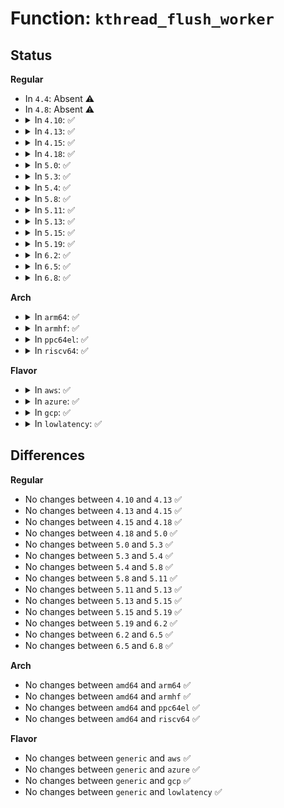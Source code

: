 # Function: <code>kthread_flush_worker</code>

## Status
<b>Regular</b>
<ul>
<li>
In <code>4.4</code>: Absent ⚠️
</li>
<li>
In <code>4.8</code>: Absent ⚠️
</li>
<li>
<details>
<summary>In <code>4.10</code>: ✅</summary>

```c
void kthread_flush_worker(struct kthread_worker *worker);
```

**Collision:** Unique Global

**Inline:** No

**Transformation:** False

**Instances:**

```
In kernel/kthread.c (ffffffff810a8ff0)
Location: kernel/kthread.c:1130
Inline: False
Direct callers:
  - kernel/kthread.c:kthread_destroy_worker
  - kernel/sched/cpufreq_schedutil.c:sugov_exit
  - drivers/block/loop.c:loop_clr_fd
  - drivers/md/dm.c:__dm_suspend
  - drivers/md/dm.c:__dm_destroy
```
**Symbols:**

```
ffffffff810a8ff0-ffffffff810a909a: kthread_flush_worker (STB_GLOBAL)
```
</details>
</li>
<li>
<details>
<summary>In <code>4.13</code>: ✅</summary>

```c
void kthread_flush_worker(struct kthread_worker *worker);
```

**Collision:** Unique Global

**Inline:** No

**Transformation:** False

**Instances:**

```
In kernel/kthread.c (ffffffff810a5d90)
Location: kernel/kthread.c:1135
Inline: False
Direct callers:
  - kernel/kthread.c:kthread_destroy_worker
  - kernel/sched/cpufreq_schedutil.c:sugov_exit
  - kernel/sched/cpufreq_schedutil.c:sugov_init
  - drivers/block/loop.c:loop_clr_fd
  - drivers/md/dm.c:__dm_suspend
  - drivers/md/dm.c:__dm_destroy
```
**Symbols:**

```
ffffffff810a5d90-ffffffff810a5e3a: kthread_flush_worker (STB_GLOBAL)
```
</details>
</li>
<li>
<details>
<summary>In <code>4.15</code>: ✅</summary>

```c
void kthread_flush_worker(struct kthread_worker *worker);
```

**Collision:** Unique Global

**Inline:** No

**Transformation:** False

**Instances:**

```
In kernel/kthread.c (ffffffff810ac360)
Location: kernel/kthread.c:1140
Inline: False
Direct callers:
  - kernel/kthread.c:kthread_destroy_worker
  - kernel/sched/cpufreq_schedutil.c:sugov_exit
  - kernel/sched/cpufreq_schedutil.c:sugov_init
  - drivers/block/loop.c:loop_clr_fd
  - drivers/md/dm.c:__dm_suspend
  - drivers/md/dm.c:__dm_destroy
```
**Symbols:**

```
ffffffff810ac360-ffffffff810ac3ea: kthread_flush_worker (STB_GLOBAL)
```
</details>
</li>
<li>
<details>
<summary>In <code>4.18</code>: ✅</summary>

```c
void kthread_flush_worker(struct kthread_worker *worker);
```

**Collision:** Unique Global

**Inline:** No

**Transformation:** False

**Instances:**

```
In kernel/kthread.c (ffffffff810b2ca0)
Location: kernel/kthread.c:1158
Inline: False
Direct callers:
  - kernel/kthread.c:kthread_destroy_worker
  - kernel/sched/cpufreq_schedutil.c:sugov_exit
  - kernel/sched/cpufreq_schedutil.c:sugov_init
  - drivers/block/loop.c:loop_clr_fd
  - drivers/md/dm.c:__dm_suspend
  - drivers/md/dm.c:__dm_destroy
```
**Symbols:**

```
ffffffff810b2ca0-ffffffff810b2d2a: kthread_flush_worker (STB_GLOBAL)
```
</details>
</li>
<li>
<details>
<summary>In <code>5.0</code>: ✅</summary>

```c
void kthread_flush_worker(struct kthread_worker *worker);
```

**Collision:** Unique Global

**Inline:** No

**Transformation:** False

**Instances:**

```
In kernel/kthread.c (ffffffff810bbf20)
Location: kernel/kthread.c:1160
Inline: False
Direct callers:
  - kernel/kthread.c:kthread_destroy_worker
  - kernel/sched/cpufreq_schedutil.c:sugov_exit
  - kernel/sched/cpufreq_schedutil.c:sugov_init
  - drivers/block/loop.c:__loop_clr_fd
  - drivers/block/loop.c:__loop_clr_fd
```
**Symbols:**

```
ffffffff810bbf20-ffffffff810bbfaa: kthread_flush_worker (STB_GLOBAL)
```
</details>
</li>
<li>
<details>
<summary>In <code>5.3</code>: ✅</summary>

```c
void kthread_flush_worker(struct kthread_worker *worker);
```

**Collision:** Unique Global

**Inline:** No

**Transformation:** False

**Instances:**

```
In kernel/kthread.c (ffffffff810c2070)
Location: kernel/kthread.c:1170
Inline: False
Direct callers:
  - kernel/kthread.c:kthread_destroy_worker
  - kernel/sched/cpufreq_schedutil.c:sugov_exit
  - kernel/sched/cpufreq_schedutil.c:sugov_init
  - drivers/block/loop.c:__loop_clr_fd
  - drivers/block/loop.c:__loop_clr_fd
  - drivers/spi/spi.c:spi_destroy_queue
```
**Symbols:**

```
ffffffff810c2070-ffffffff810c20fc: kthread_flush_worker (STB_GLOBAL)
```
</details>
</li>
<li>
<details>
<summary>In <code>5.4</code>: ✅</summary>

```c
void kthread_flush_worker(struct kthread_worker *worker);
```

**Collision:** Unique Global

**Inline:** No

**Transformation:** False

**Instances:**

```
In kernel/kthread.c (ffffffff810c85d0)
Location: kernel/kthread.c:1170
Inline: False
Direct callers:
  - kernel/kthread.c:kthread_destroy_worker
  - kernel/sched/cpufreq_schedutil.c:sugov_exit
  - kernel/sched/cpufreq_schedutil.c:sugov_init
  - drivers/block/loop.c:__loop_clr_fd
  - drivers/block/loop.c:__loop_clr_fd
  - drivers/spi/spi.c:spi_destroy_queue
```
**Symbols:**

```
ffffffff810c85d0-ffffffff810c865c: kthread_flush_worker (STB_GLOBAL)
```
</details>
</li>
<li>
<details>
<summary>In <code>5.8</code>: ✅</summary>

```c
void kthread_flush_worker(struct kthread_worker *worker);
```

**Collision:** Unique Global

**Inline:** No

**Transformation:** False

**Instances:**

```
In kernel/kthread.c (ffffffff810d05d0)
Location: kernel/kthread.c:1206
Inline: False
Direct callers:
  - kernel/kthread.c:kthread_destroy_worker
  - kernel/sched/cpufreq_schedutil.c:sugov_exit
  - kernel/sched/cpufreq_schedutil.c:sugov_init
  - drivers/block/loop.c:__loop_clr_fd
  - drivers/block/loop.c:__loop_clr_fd
  - drivers/spi/spi.c:spi_unregister_controller
```
**Symbols:**

```
ffffffff810d05d0-ffffffff810d0691: kthread_flush_worker (STB_GLOBAL)
```
</details>
</li>
<li>
<details>
<summary>In <code>5.11</code>: ✅</summary>

```c
void kthread_flush_worker(struct kthread_worker *worker);
```

**Collision:** Unique Global

**Inline:** No

**Transformation:** False

**Instances:**

```
In kernel/kthread.c (ffffffff810caff0)
Location: kernel/kthread.c:1260
Inline: False
Direct callers:
  - kernel/kthread.c:kthread_destroy_worker
  - kernel/sched/cpufreq_schedutil.c:sugov_exit
  - kernel/sched/cpufreq_schedutil.c:sugov_init
  - drivers/block/loop.c:__loop_clr_fd
  - drivers/block/loop.c:__loop_clr_fd
```
**Symbols:**

```
ffffffff810caff0-ffffffff810cb0b1: kthread_flush_worker (STB_GLOBAL)
```
</details>
</li>
<li>
<details>
<summary>In <code>5.13</code>: ✅</summary>

```c
void kthread_flush_worker(struct kthread_worker *worker);
```

**Collision:** Unique Global

**Inline:** No

**Transformation:** False

**Instances:**

```
In kernel/kthread.c (ffffffff810cc960)
Location: kernel/kthread.c:1318
Inline: False
Direct callers:
  - kernel/kthread.c:kthread_destroy_worker
  - kernel/sched/cpufreq_schedutil.c:sugov_exit
  - kernel/sched/cpufreq_schedutil.c:sugov_init
  - drivers/block/loop.c:__loop_clr_fd
  - drivers/block/loop.c:__loop_clr_fd
```
**Symbols:**

```
ffffffff810cc960-ffffffff810cca21: kthread_flush_worker (STB_GLOBAL)
```
</details>
</li>
<li>
<details>
<summary>In <code>5.15</code>: ✅</summary>

```c
void kthread_flush_worker(struct kthread_worker *worker);
```

**Collision:** Unique Global

**Inline:** No

**Transformation:** False

**Instances:**

```
In kernel/kthread.c (ffffffff810dffe0)
Location: kernel/kthread.c:1318
Inline: False
Direct callers:
  - kernel/kthread.c:kthread_destroy_worker
  - kernel/sched/cpufreq_schedutil.c:sugov_exit
  - kernel/sched/cpufreq_schedutil.c:sugov_init
```
**Symbols:**

```
ffffffff810dffe0-ffffffff810e00a1: kthread_flush_worker (STB_GLOBAL)
```
</details>
</li>
<li>
<details>
<summary>In <code>5.19</code>: ✅</summary>

```c
void kthread_flush_worker(struct kthread_worker *worker);
```

**Collision:** Unique Global

**Inline:** No

**Transformation:** False

**Instances:**

```
In kernel/kthread.c (ffffffff810fad60)
Location: kernel/kthread.c:1378
Inline: False
Direct callers:
  - kernel/kthread.c:kthread_destroy_worker
  - kernel/sched/build_utility.c:sugov_exit
  - kernel/sched/build_utility.c:sugov_init
```
**Symbols:**

```
ffffffff810fad60-ffffffff810fae2d: kthread_flush_worker (STB_GLOBAL)
```
</details>
</li>
<li>
<details>
<summary>In <code>6.2</code>: ✅</summary>

```c
void kthread_flush_worker(struct kthread_worker *worker);
```

**Collision:** Unique Global

**Inline:** No

**Transformation:** False

**Instances:**

```
In kernel/kthread.c (ffffffff8111dbc0)
Location: kernel/kthread.c:1378
Inline: False
Direct callers:
  - kernel/kthread.c:kthread_destroy_worker
  - kernel/sched/build_utility.c:sugov_exit
  - kernel/sched/build_utility.c:sugov_init
```
**Symbols:**

```
ffffffff8111dbc0-ffffffff8111dc8d: kthread_flush_worker (STB_GLOBAL)
```
</details>
</li>
<li>
<details>
<summary>In <code>6.5</code>: ✅</summary>

```c
void kthread_flush_worker(struct kthread_worker *worker);
```

**Collision:** Unique Global

**Inline:** No

**Transformation:** False

**Instances:**

```
In kernel/kthread.c (ffffffff8112adb0)
Location: kernel/kthread.c:1379
Inline: False
Direct callers:
  - kernel/kthread.c:kthread_destroy_worker
  - kernel/sched/build_utility.c:sugov_exit
  - kernel/sched/build_utility.c:sugov_init
```
**Symbols:**

```
ffffffff8112adb0-ffffffff8112ae7d: kthread_flush_worker (STB_GLOBAL)
```
</details>
</li>
<li>
<details>
<summary>In <code>6.8</code>: ✅</summary>

```c
void kthread_flush_worker(struct kthread_worker *worker);
```

**Collision:** Unique Global

**Inline:** No

**Transformation:** False

**Instances:**

```
In kernel/kthread.c (ffffffff811354d0)
Location: kernel/kthread.c:1396
Inline: False
Direct callers:
  - kernel/workqueue.c:alloc_and_link_pwqs
  - kernel/kthread.c:kthread_destroy_worker
  - kernel/sched/build_utility.c:sugov_exit
  - kernel/sched/build_utility.c:sugov_init
  - drivers/gpu/drm/drm_vblank.c:drm_crtc_vblank_off
```
**Symbols:**

```
ffffffff811354d0-ffffffff8113559d: kthread_flush_worker (STB_GLOBAL)
```
</details>
</li>
</ul>
<b>Arch</b>
<ul>
<li>
<details>
<summary>In <code>arm64</code>: ✅</summary>

```c
void kthread_flush_worker(struct kthread_worker *worker);
```

**Collision:** Unique Global

**Inline:** No

**Transformation:** False

**Instances:**

```
In kernel/kthread.c (ffff800010128010)
Location: kernel/kthread.c:1170
Inline: False
Direct callers:
  - kernel/kthread.c:kthread_destroy_worker
  - kernel/sched/cpufreq_schedutil.c:sugov_exit
  - kernel/sched/cpufreq_schedutil.c:sugov_init
  - drivers/block/loop.c:__loop_clr_fd
  - drivers/block/loop.c:__loop_clr_fd
  - drivers/spi/spi.c:spi_destroy_queue
```
**Symbols:**

```
ffff800010128010-ffff8000101280ac: kthread_flush_worker (STB_GLOBAL)
```
</details>
</li>
<li>
<details>
<summary>In <code>armhf</code>: ✅</summary>

```c
void kthread_flush_worker(struct kthread_worker *worker);
```

**Collision:** Unique Global

**Inline:** No

**Transformation:** False

**Instances:**

```
In kernel/kthread.c (c037a218)
Location: kernel/kthread.c:1170
Inline: False
Direct callers:
  - kernel/kthread.c:kthread_destroy_worker
  - kernel/sched/cpufreq_schedutil.c:sugov_exit
  - kernel/sched/cpufreq_schedutil.c:sugov_init
  - drivers/block/loop.c:__loop_clr_fd
  - drivers/block/loop.c:__loop_clr_fd
  - drivers/spi/spi.c:spi_destroy_queue
```
**Symbols:**

```
c037a218-c037a2cc: kthread_flush_worker (STB_GLOBAL)
```
</details>
</li>
<li>
<details>
<summary>In <code>ppc64el</code>: ✅</summary>

```c
void kthread_flush_worker(struct kthread_worker *worker);
```

**Collision:** Unique Global

**Inline:** No

**Transformation:** False

**Instances:**

```
In kernel/kthread.c (c000000000171e90)
Location: kernel/kthread.c:1170
Inline: False
Direct callers:
  - kernel/kthread.c:kthread_destroy_worker
  - kernel/sched/cpufreq_schedutil.c:sugov_exit
  - kernel/sched/cpufreq_schedutil.c:sugov_init
  - drivers/block/loop.c:__loop_clr_fd
  - drivers/block/loop.c:__loop_clr_fd
  - drivers/spi/spi.c:spi_destroy_queue
```
**Symbols:**

```
c000000000171e90-c000000000171f64: kthread_flush_worker (STB_GLOBAL)
```
</details>
</li>
<li>
<details>
<summary>In <code>riscv64</code>: ✅</summary>

```c
void kthread_flush_worker(struct kthread_worker *worker);
```

**Collision:** Unique Global

**Inline:** No

**Transformation:** False

**Instances:**

```
In kernel/kthread.c (ffffffe0000def44)
Location: kernel/kthread.c:1170
Inline: False
Direct callers:
  - kernel/kthread.c:kthread_destroy_worker
  - drivers/block/loop.c:__loop_clr_fd
  - drivers/block/loop.c:__loop_clr_fd
  - drivers/spi/spi.c:spi_destroy_queue
```
**Symbols:**

```
ffffffe0000def44-ffffffe0000defca: kthread_flush_worker (STB_GLOBAL)
```
</details>
</li>
</ul>
<b>Flavor</b>
<ul>
<li>
<details>
<summary>In <code>aws</code>: ✅</summary>

```c
void kthread_flush_worker(struct kthread_worker *worker);
```

**Collision:** Unique Global

**Inline:** No

**Transformation:** False

**Instances:**

```
In kernel/kthread.c (ffffffff810c2950)
Location: kernel/kthread.c:1170
Inline: False
Direct callers:
  - kernel/kthread.c:kthread_destroy_worker
  - kernel/sched/cpufreq_schedutil.c:sugov_exit
  - kernel/sched/cpufreq_schedutil.c:sugov_init
  - drivers/block/loop.c:__loop_clr_fd
  - drivers/block/loop.c:__loop_clr_fd
  - drivers/spi/spi.c:spi_destroy_queue
```
**Symbols:**

```
ffffffff810c2950-ffffffff810c29dc: kthread_flush_worker (STB_GLOBAL)
```
</details>
</li>
<li>
<details>
<summary>In <code>azure</code>: ✅</summary>

```c
void kthread_flush_worker(struct kthread_worker *worker);
```

**Collision:** Unique Global

**Inline:** No

**Transformation:** False

**Instances:**

```
In kernel/kthread.c (ffffffff810b11a0)
Location: kernel/kthread.c:1170
Inline: False
Direct callers:
  - kernel/kthread.c:kthread_destroy_worker
  - kernel/sched/cpufreq_schedutil.c:sugov_exit
  - kernel/sched/cpufreq_schedutil.c:sugov_init
  - drivers/block/loop.c:__loop_clr_fd
  - drivers/block/loop.c:__loop_clr_fd
  - drivers/spi/spi.c:spi_destroy_queue
```
**Symbols:**

```
ffffffff810b11a0-ffffffff810b122c: kthread_flush_worker (STB_GLOBAL)
```
</details>
</li>
<li>
<details>
<summary>In <code>gcp</code>: ✅</summary>

```c
void kthread_flush_worker(struct kthread_worker *worker);
```

**Collision:** Unique Global

**Inline:** No

**Transformation:** False

**Instances:**

```
In kernel/kthread.c (ffffffff810c1ea0)
Location: kernel/kthread.c:1170
Inline: False
Direct callers:
  - kernel/kthread.c:kthread_destroy_worker
  - kernel/sched/cpufreq_schedutil.c:sugov_exit
  - kernel/sched/cpufreq_schedutil.c:sugov_init
  - drivers/block/loop.c:__loop_clr_fd
  - drivers/block/loop.c:__loop_clr_fd
  - drivers/spi/spi.c:spi_destroy_queue
```
**Symbols:**

```
ffffffff810c1ea0-ffffffff810c1f2c: kthread_flush_worker (STB_GLOBAL)
```
</details>
</li>
<li>
<details>
<summary>In <code>lowlatency</code>: ✅</summary>

```c
void kthread_flush_worker(struct kthread_worker *worker);
```

**Collision:** Unique Global

**Inline:** No

**Transformation:** False

**Instances:**

```
In kernel/kthread.c (ffffffff810ca480)
Location: kernel/kthread.c:1170
Inline: False
Direct callers:
  - kernel/kthread.c:kthread_destroy_worker
  - kernel/sched/cpufreq_schedutil.c:sugov_exit
  - kernel/sched/cpufreq_schedutil.c:sugov_init
  - drivers/block/loop.c:__loop_clr_fd
  - drivers/block/loop.c:__loop_clr_fd
  - drivers/spi/spi.c:spi_destroy_queue
```
**Symbols:**

```
ffffffff810ca480-ffffffff810ca50c: kthread_flush_worker (STB_GLOBAL)
```
</details>
</li>
</ul>

## Differences
<b>Regular</b>
<ul>
<li>
No changes between <code>4.10</code> and <code>4.13</code> ✅
</li>
<li>
No changes between <code>4.13</code> and <code>4.15</code> ✅
</li>
<li>
No changes between <code>4.15</code> and <code>4.18</code> ✅
</li>
<li>
No changes between <code>4.18</code> and <code>5.0</code> ✅
</li>
<li>
No changes between <code>5.0</code> and <code>5.3</code> ✅
</li>
<li>
No changes between <code>5.3</code> and <code>5.4</code> ✅
</li>
<li>
No changes between <code>5.4</code> and <code>5.8</code> ✅
</li>
<li>
No changes between <code>5.8</code> and <code>5.11</code> ✅
</li>
<li>
No changes between <code>5.11</code> and <code>5.13</code> ✅
</li>
<li>
No changes between <code>5.13</code> and <code>5.15</code> ✅
</li>
<li>
No changes between <code>5.15</code> and <code>5.19</code> ✅
</li>
<li>
No changes between <code>5.19</code> and <code>6.2</code> ✅
</li>
<li>
No changes between <code>6.2</code> and <code>6.5</code> ✅
</li>
<li>
No changes between <code>6.5</code> and <code>6.8</code> ✅
</li>
</ul>
<b>Arch</b>
<ul>
<li>
No changes between <code>amd64</code> and <code>arm64</code> ✅
</li>
<li>
No changes between <code>amd64</code> and <code>armhf</code> ✅
</li>
<li>
No changes between <code>amd64</code> and <code>ppc64el</code> ✅
</li>
<li>
No changes between <code>amd64</code> and <code>riscv64</code> ✅
</li>
</ul>
<b>Flavor</b>
<ul>
<li>
No changes between <code>generic</code> and <code>aws</code> ✅
</li>
<li>
No changes between <code>generic</code> and <code>azure</code> ✅
</li>
<li>
No changes between <code>generic</code> and <code>gcp</code> ✅
</li>
<li>
No changes between <code>generic</code> and <code>lowlatency</code> ✅
</li>
</ul>

